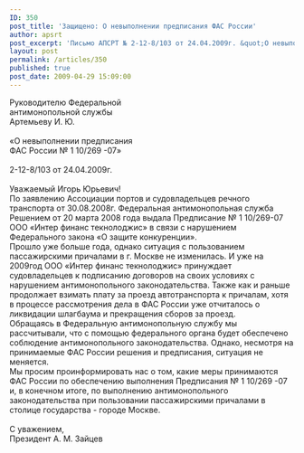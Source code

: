 ```yaml
---
ID: 350
post_title: 'Защищено: О невыполнении предписания ФАС России'
author: apsrt
post_excerpt: 'Письмо АПСРТ № 2-12-8/103 от 24.04.2009г. &quot;О невыполнении предписания ФАС России № 1 10/269 -07&quot; на имя Руководителя  Федеральной антимонопольной службы  Артемьева  И. Ю.'
layout: post
permalink: /articles/350
published: true
post_date: 2009-04-29 15:09:00
---
```

Руководителю Федеральной<br />
	антимонопольной службы<br />
	Артемьеву И. Ю.<br />
<br />
«О невыполнении предписания<br />
ФАС России № 1 10/269 -07»<br />
<br />
2-12-8/103 от 24.04.2009г.<br />
<br />
Уважаемый Игорь Юрьевич!<br />
	По заявлению Ассоциации портов и судовладельцев речного транспорта от 30.08.2008г.  Федеральная антимонопольная служба Решением от 20 марта 2008 года выдала Предписание № 1 10/269-07 ООО «Интер финанс текнолоджис» в связи с нарушением Федерального закона «О защите конкуренции». <br />
	Прошло уже больше года, однако ситуация с пользованием пассажирскими причалами в г. Москве не изменилась. И уже на 2009год ООО «Интер финанс текнолоджис» принуждает судовладельцев к подписанию договоров на своих условиях с нарушением антимонопольного законодательства. Также как и раньше продолжает  взимать плату за проезд автотранспорта к причалам, хотя в процессе рассмотрения дела в ФАС России уже отчиталось о ликвидации шлагбаума и прекращения сборов за проезд.<br />
	Обращаясь в Федеральную антимонопольную службу мы рассчитывали, что с помощью федерального органа будет обеспечено соблюдение антимонопольного законодательства. Однако, несмотря на принимаемые ФАС России решения  и предписания, ситуация не меняется.<br />
	Мы просим проинформировать нас о том, какие меры принимаются ФАС России по обеспечению выполнения Предписания № 1 10/269 -07 и, в конечном итоге, по выполнению антимонопольного законодательства при пользовании пассажирскими причалами в столице государства - городе Москве.<br />
<br />
С уважением,<br />
Президент                                                                                         А. М. Зайцев